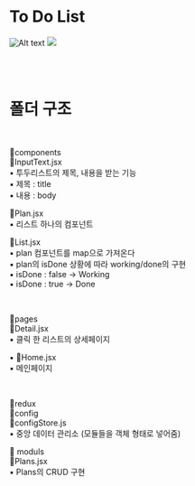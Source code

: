 # To Do List

![Alt text](<ezgif.com-video-to-gif (19).gif>)
![](https://velog.velcdn.com/images/p_seo_hn/post/ac1ea824-bb64-4b6a-8c6e-4237d1355894/image.gif)

<br />
<br />

# 폴더 구조

<br />

📁components <br />
  📄InputText.jsx <br />
    ▪ 투두리스트의 제목, 내용을 받는 기능 <br />
    ▪ 제목 : title <br />
    ▪ 내용 : body <br />

  📄Plan.jsx <br />
    ▪ 리스트 하나의 컴포넌트 <br />

  📄List.jsx <br />
    ▪ plan 컴포넌트를 map으로 가져온다 <br />
    ▪ plan의 isDone 상황에 따라 working/done의 구현 <br />
    ▪ isDone : false -> Working <br />
    ▪ isDone : true -> Done <br />

<br />

📁pages <br />
  📄Detail.jsx <br />
    ▪ 클릭 한 리스트의 상세페이지  <br />

  ▪ 📄Home.jsx <br />
    ▪ 메인페이지 <br />

<br />

📁redux <br />
  📁config <br />
    📄configStore.js <br />
      ▪ 중앙 데이터 관리소 (모듈들을 객체 형태로 넣어줌) <br />

  📁 moduls <br />
    📄Plans.jsx  <br />
      ▪ Plans의 CRUD 구현 <br />
